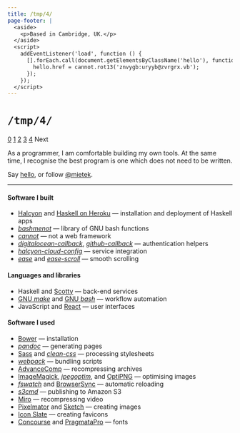 ```yaml
---
title: /tmp/4/
page-footer: |
  <aside>
    <p>Based in Cambridge, UK.</p>
  </aside>
  <script>
    addEventListener('load', function () {
      [].forEach.call(document.getElementsByClassName('hello'), function (hello) {
        hello.href = cannot.rot13('znvygb:uryyb@zvrgrx.vb');
      });
    });
  </script>
---
```



`/tmp/4/`
=========

<div class="slide-widget">
<a class="slide-button" href="/tmp/">0</a>
<a class="slide-button" href="/tmp/1/">1</a>
<a class="slide-button" href="/tmp/2/">2</a>
<a class="slide-button" href="/tmp/3/">3</a>
<a class="slide-button selected" href="/tmp/4/">4</a>
<a class="next-button disabled">Next</a>
</div>


As a programmer, I am comfortable building my own tools.  At the same time, I recognise the best program is one which does not need to be written.

Say <a class="hello" href="">hello</a>, or follow <a href="https://twitter.com/mietek">@mietek</a>.


---

#### Software I built

- [Halcyon](https://halcyon.sh/) and [Haskell on Heroku](https://haskellonheroku.com/) — installation and deployment of Haskell apps
- [_bashmenot_](https://bashmenot.mietek.io/) — library of GNU bash functions
- [_cannot_](https://cannot.mietek.io/) — not a web framework
- [_digitalocean-callback_](https://github.com/mietek/digitalocean-callback), [_github-callback_](https://github.com/mietek/github-callback) — authentication helpers
- [_halcyon-cloud-config_](https://github.com/mietek/halcyon-cloud-config) — service integration
- [_ease_](https://github.com/mietek/ease) and [_ease-scroll_](https://github.com/mietek/ease-scroll) — smooth scrolling


#### Languages and libraries

- Haskell and [Scotty](https://github.com/scotty-web/scotty) — back-end services
- [GNU _make_](https://gnu.org/software/make/) and [GNU _bash_](https://gnu.org/software/bash/) — workflow automation
- JavaScript and [React](http://facebook.github.io/react/) — user interfaces


#### Software I used

- [Bower](http://bower.io/) — installation
- [_pandoc_](http://johnmacfarlane.net/pandoc/) — generating pages
- [Sass](http://sass-lang.com/) and [_clean-css_](https://github.com/jakubpawlowicz/clean-css) — processing stylesheets
- [_webpack_](https://webpack.github.io/) — bundling scripts
- [Advance<span class="small-caps">Comp</span>](http://advancemame.sourceforge.net/comp-readme.html) — recompressing archives
- [ImageMagick](http://imagemagick.org/), [_jpegoptim_](https://github.com/tjko/jpegoptim), and [OptiPNG](http://optipng.sourceforge.net/) — optimising images
- [_fswatch_](https://github.com/emcrisostomo/fswatch) and [BrowserSync](http://browsersync.io/) — automatic reloading
- [_s3cmd_](http://s3tools.org/) — publishing to Amazon S3
- [Miro](http://mirovideoconverter.com/) — recompressing video
- [Pixelmator](http://pixelmator.com/) and [Sketch](http://bohemiancoding.com/sketch/) — creating images
- [Icon Slate](http://kodlian.com/apps/icon-slate/) — creating favicons
- [Concourse](http://practicaltypography.com/concourse.html) and [PragmataPro](http://www.fsd.it/fonts/pragmatapro.htm) — fonts
